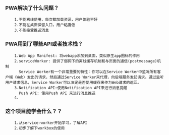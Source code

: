 ###  PWA解决了什么问题？
```
    1.不能离线使用，每次都加载资源，用户体验不好
    2.不能在桌面保留入口，用户粘度低
    3.不能接受推送消息
```

###  PWA用到了哪些API或者技术栈？
```
    1.Web App Manifest: 将webapp添加到桌面，类似原生app图标的作用
    2.serviceWorker: 提供了弱网下的离线缓存机制和与页面的通信(postmessage)机制
      Service Worker有一个非常重要的特性：你可以在Service Worker中监听所有客户端（Web）发出的请求，然后通过Service Worker来代理，向后端服务发起请求。通过监听用户请求信息，Service Worker可以决定是否使用缓存来作为Web请求的返回。
    3.Notification API:使用Notification API来进行消息提醒
      Push API: 使用Push API 来进行消息推送
    4.
```

###  这个项目能学会什么？？
```
    1.从service-worker开始学习，了解API 
    2.初步了解下workbox的使用
```

